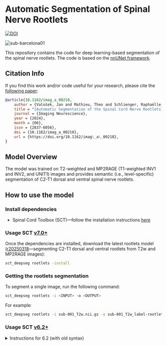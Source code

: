 # Automatic Segmentation of Spinal Nerve Rootlets 

[![DOI](https://img.shields.io/badge/ImagingNeuroscience-10.1162/imag_a_00218-status.svg)](https://doi.org/10.1162/imag_a_00218)

![sub-barcelona01](https://github.com/ivadomed/model-spinal-rootlets/assets/39456460/0315228f-a3c5-4aca-80ce-c00fd13a5fc9)

This repository contains the code for deep learning-based segmentation of the spinal nerve rootlets. 
The code is based on the [nnUNet framework](https://github.com/MIC-DKFZ/nnUNet).

## Citation Info

If you find this work and/or code useful for your research, please cite the [following paper](https://doi.org/10.1162/imag_a_00218):

```bibtex
@article{10.1162/imag_a_00218,
    author = {Valošek, Jan and Mathieu, Theo and Schlienger, Raphaëlle and Kowalczyk, Olivia S. and Cohen-Adad, Julien},
    title = "{Automatic Segmentation of the Spinal Cord Nerve Rootlets}",
    journal = {Imaging Neuroscience},
    year = {2024},
    month = {06},
    issn = {2837-6056},
    doi = {10.1162/imag_a_00218},
    url = {https://doi.org/10.1162/imag\_a\_00218},
}
```

## Model Overview

The model was trained on T2-weighted and MP2RAGE (T1-weighted INV1 and INV2, and UNIT1) images and provides semantic (i.e., level-specific) segmentation of 
C2-T1 dorsal and ventral spinal nerve rootlets.

## How to use the model

### Install dependencies

- Spinal Cord Toolbox (SCT)—follow the installation instructions [here](https://github.com/spinalcordtoolbox/spinalcordtoolbox?tab=readme-ov-file#installation)

### Usage SCT [v7.0+](https://github.com/spinalcordtoolbox/spinalcordtoolbox/releases/tag/7.0)

Once the dependencies are installed, download the latest rootlets model 
([r20250318](https://github.com/ivadomed/model-spinal-rootlets/releases/tag/r20250318)—segmenting C2-T1 dorsal and 
ventral rootlets from T2w and MP2RAGE images):

```bash
sct_deepseg rootlets -install
```

### Getting the rootlets segmentation

To segment a single image, run the following command: 

```bash
sct_deepseg rootlets -i <INPUT> -o <OUTPUT>
```

For example:

```bash
sct_deepseg rootlets -i sub-001_T2w.nii.gz -o sub-001_T2w_label-rootlets_dseg.nii.gz
```

### Usage SCT [v6.2+](https://github.com/spinalcordtoolbox/spinalcordtoolbox/releases/tag/6.2)

<details>
<summary>Instructions for 6.2 (with old syntax)</summary>

Once the dependencies are installed, download the rootlets model
([r20240730](https://github.com/ivadomed/model-spinal-rootlets/releases/tag/r20240730)—segmenting C2-C8 dorsal 
rootlets from T2w images):

```bash
sct_deepseg -install-task seg_spinal_rootlets_t2w
```

### Getting the rootlet segmentation

To segment a single image, run the following command: 

```bash
sct_deepseg -i <INPUT> -o <OUTPUT> -task seg_spinal_rootlets_t2w
```

For example:

```bash
sct_deepseg -i sub-001_T2w.nii.gz -o sub-001_T2w_label-rootlets_dseg.nii.gz -task seg_spinal_rootlets_t2w
```

</details>
